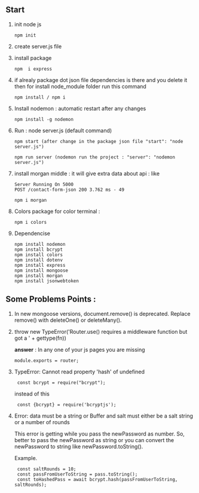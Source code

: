 ## Start

1.  init node js

        npm init

2.  create server.js file

3.  install package

        npm  i express

4.  if alrealy package dot json file dependencies is there and you delete it then for install node_module folder run this command

        npm install / npm i

5.  Install nodemon : automatic restart after any changes

        npm install -g nodemon

6.  Run :
    node server.js (default command)

        npm start (after change in the package json file "start": "node server.js")

        npm run server (nodemon run the project : "server": "nodemon server.js")

7.  install morgan middle : it will give extra data about api : like

        Server Running On 5000
        POST /contact-form-json 200 3.762 ms - 49

        npm i morgan

8.  Colors package for color terminal :

        npm i colors

9.  Dependencise

        npm install nodemon
        npm install bcrypt
        npm install colors
        npm install dotenv
        npm install express
        npm install mongoose
        npm install morgan
        npm install jsonwebtoken

## Some Problems Points :

1.  In new mongoose versions, document.remove() is deprecated. Replace remove() with deleteOne() or deleteMany().

2.  throw new TypeError('Router.use() requires a middleware function but got a ' + gettype(fn))

    <b>answer</b> : In any one of your js pages you are missing

        module.exports = router;

3.  TypeError: Cannot read property 'hash' of undefined

         const bcrypt = require("bcrypt");

    instead of this

         const {bcrypt} = require('bcryptjs');

4.  Error: data must be a string or Buffer and salt must either be a salt string or a number of rounds

    This error is getting while you pass the newPassword as number. So, better to pass the newPassword as string or you can convert the newPassword to string like newPassword.toString().

    Example.

         const saltRounds = 10;
         const passFromUserToString = pass.toString();
         const toHashedPass = await bcrypt.hash(passFromUserToString, saltRounds);
